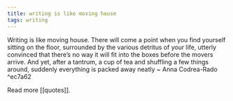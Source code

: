 ```yaml
---
title: writing is like moving house
tags: writing
---
```


Writing is like moving house. There will come a point when you find yourself sitting on the floor, surrounded by the various detritus of your life, utterly convinced that there’s no way it will fit into the boxes before the movers arrive. And yet, after a tantrum, a cup of tea and shuffling a few things around, suddenly everything is packed away neatly ~ Anna Codrea-Rado ^ec7a62

Read more [[quotes]].
